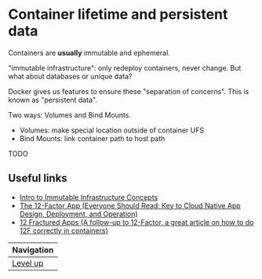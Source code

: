 # Container lifetime and persistent data #

Containers are **usually** immutable and ephemeral.

"immutable infrastructure": only redeploy containers, never change. But what about databases or unique data?

Docker gives us features to ensure these "separation of concerns". This is known as "persistent data".

Two ways: Volumes and Bind Mounts.

* Volumes: make special location outside of container UFS
* Bind Mounts: link container path to host path

TODO

## Useful links ##

* [Intro to Immutable Infrastructure Concepts](https://www.oreilly.com/ideas/an-introduction-to-immutable-infrastructure)
* [The 12-Factor App (Everyone Should Read: Key to Cloud Native App Design, Deployment, and Operation)](https://12factor.net/)
* [12 Fractured Apps (A follow-up to 12-Factor, a great article on how to do 12F correctly in containers)](https://medium.com/@kelseyhightower/12-fractured-apps-1080c73d481c)

| Navigation               |
| ------------------------ |
| [Level up](../README.md) |
